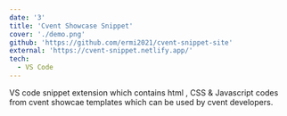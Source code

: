 ```yaml
---
date: '3'
title: 'Cvent Showcase Snippet'
cover: './demo.png'
github: 'https://github.com/ermi2021/cvent-snippet-site'
external: 'https://cvent-snippet.netlify.app/'
tech:
  - VS Code
---
```


VS code snippet extension which contains html , CSS & Javascript codes from cvent showcae templates which can be used by cvent developers.
